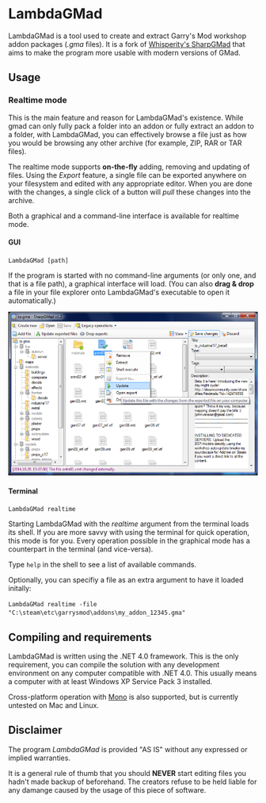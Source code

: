 LambdaGMad
=========

LambdaGMad is a tool used to create and extract Garry's
Mod workshop addon packages
(_.gma_ files). It is a fork of [Whisperity's SharpGMad](https://github.com/whisperity/SharpGMad) that aims to make the program more usable with modern versions of GMad.

Usage
-----

### Realtime mode

This is the main feature and reason for LambdaGMad's existence. While gmad
can only fully pack a folder into an addon or fully extract an addon to a
folder, with LambdaGMad, you can effectively browse a file just as how you
would be browsing any other archive (for example, ZIP, RAR or TAR files).

The realtime mode supports **on-the-fly** adding, removing and updating of
files. Using the _Export_ feature, a single file can be exported anywhere
on your filesystem and edited with any appropriate editor. When you are
done with the changes, a single click of a button will _pull_ these
changes into the archive.

Both a graphical and a command-line interface is available for realtime
mode.

#### GUI

`LambdaGMad [path]`

If the program is started with no command-line arguments (or only one, and
that is a file path), a graphical interface will load. (You can also
**drag & drop** a file in your file explorer onto LambdaGMad's executable
to open it automatically.)

![Screenshot of the graphical interface](Screenshot.png)

#### Terminal

`LambdaGMad realtime`

Starting LambdaGMad with the _realtime_ argument from the terminal loads
its shell. If you are more savvy with using the terminal for quick
operation, this mode is for you. Every operation possible in the graphical
mode has a counterpart in the terminal (and vice-versa).

Type `help` in the shell to see a list of available commands.

Optionally, you can specifiy a file as an extra argument to have it loaded
initally:

`LambdaGMad realtime -file "C:\steam\etc\garrysmod\addons\my_addon_12345.gma"`

Compiling and requirements
--------------------------

LambdaGMad is written using the .NET 4.0 framework. This is the only
requirement, you can compile the solution with any development environment
on any computer compatible with .NET 4.0. This usually means a computer with at least Windows XP Service Pack 3
installed.

Cross-platform operation with [Mono](http://www.mono-project.com/) is also
supported, but is currently untested on Mac and Linux.

Disclaimer
----------

The program _LambdaGMad_ is provided "AS IS" without any expressed or
implied warranties. 

It is a general rule of thumb that you should **NEVER** start editing
files you hadn't made backup of beforehand. The creators refuse to be held
liable for any damange caused by the usage of this piece of software.
